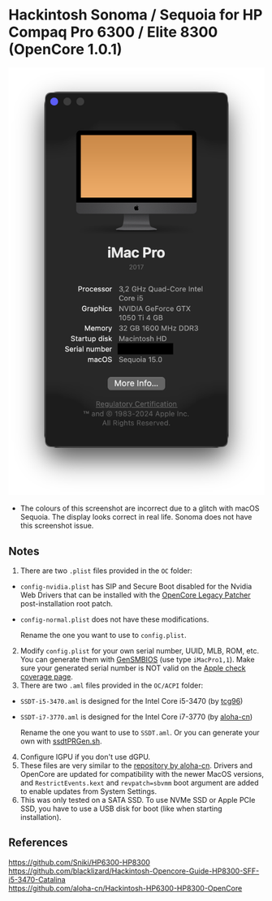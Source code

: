 # Hackintosh Sonoma / Sequoia for HP Compaq Pro 6300 / Elite 8300 (OpenCore 1.0.1)

![Snapshot](images/sequoia-snapshot.png)

* The colours of this screenshot are incorrect due to a glitch with macOS Sequoia. The display looks correct in real life. Sonoma does not have this screenshot issue.

## Notes
1. There are two `.plist` files provided in the `OC` folder:
* `config-nvidia.plist` has SIP and Secure Boot disabled for the Nvidia Web Drivers that can be installed with the [OpenCore Legacy Patcher](https://github.com/dortania/OpenCore-Legacy-Patcher/releases/latest) post-installation root patch.
* `config-normal.plist` does not have these modifications.
	
	Rename the one you want to use to `config.plist`.
	
2. Modify `config.plist` for your own serial number, UUID, MLB, ROM, etc. You can generate them with [GenSMBIOS](https://github.com/corpnewt/GenSMBIOS) (use type `iMacPro1,1`). Make sure your generated serial number is NOT valid on the [Apple check coverage page](https://checkcoverage.apple.com/).
3. There are two `.aml` files provided in the `OC/ACPI` folder:
* `SSDT-i5-3470.aml` is designed for the Intel Core i5-3470 (by [tcg96](https://github.com/tcg96))
* `SSDT-i7-3770.aml` is designed for the Intel Core i7-3770 (by [aloha-cn](https://github.com/aloha-cn))

	Rename the one you want to use to `SSDT.aml`. Or you can generate your own with [ssdtPRGen.sh](https://github.com/Piker-Alpha/ssdtPRGen.sh).
	
4. Configure IGPU if you don't use dGPU.
5. These files are very similar to the [repository by aloha-cn](https://github.com/aloha-cn/Hackintosh-HP6300-HP8300-OpenCore). Drivers and OpenCore are updated for compatibility with the newer MacOS versions, and `RestrictEvents.kext` and `revpatch=sbvmm` boot argument are added to enable updates from System Settings.
6. This was only tested on a SATA SSD. To use NVMe SSD or Apple PCIe SSD, you have to use a USB disk for boot (like when starting installation).

## References
https://github.com/Sniki/HP6300-HP8300  
https://github.com/blacklizard/Hackintosh-Opencore-Guide-HP8300-SFF-i5-3470-Catalina  
https://github.com/aloha-cn/Hackintosh-HP6300-HP8300-OpenCore
